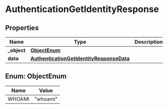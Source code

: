 

# AuthenticationGetIdentityResponse


## Properties

| Name | Type | Description | Notes |
|------------ | ------------- | ------------- | -------------|
|**_object** | [**ObjectEnum**](#ObjectEnum) |  |  |
|**data** | [**AuthenticationGetIdentityResponseData**](AuthenticationGetIdentityResponseData.md) |  |  |



## Enum: ObjectEnum

| Name | Value |
|---- | -----|
| WHOAMI | &quot;whoami&quot; |



